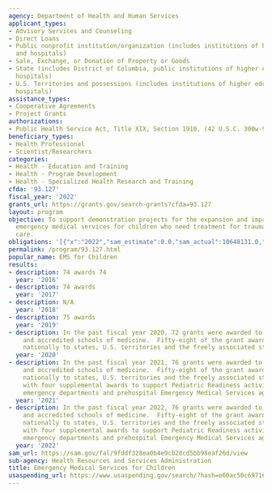 ```yaml
---
agency: Department of Health and Human Services
applicant_types:
- Advisory Services and Counseling
- Direct Loans
- Public nonprofit institution/organization (includes institutions of higher education
  and hospitals)
- Sale, Exchange, or Donation of Property or Goods
- State (includes District of Columbia, public institutions of higher education and
  hospitals)
- U.S. Territories and possessions (includes institutions of higher education and
  hospitals)
assistance_types:
- Cooperative Agreements
- Project Grants
authorizations:
- Public Health Service Act, Title XIX, Section 1910, (42 U.S.C. 300w-9); as amended.
beneficiary_types:
- Health Professional
- Scientist/Researchers
categories:
- Health - Education and Training
- Health - Program Development
- Health - Specialized Health Research and Training
cfda: '93.127'
fiscal_year: '2022'
grants_url: https://grants.gov/search-grants?cfda=93.127
layout: program
objective: To support demonstration projects for the expansion and improvement of
  emergency medical services for children who need treatment for trauma or critical
  care.
obligations: '[{"x":"2022","sam_estimate":0.0,"sam_actual":10648131.0,"usa_spending_actual":19472254.54},{"x":"2023","sam_estimate":10649989.0,"sam_actual":0.0,"usa_spending_actual":21070350.27},{"x":"2024","sam_estimate":10650000.0,"sam_actual":0.0,"usa_spending_actual":21140191.12}]'
permalink: /program/93.127.html
popular_name: EMS for Children
results:
- description: 74 awards 74
  year: '2016'
- description: 74 awards
  year: '2017'
- description: N/A
  year: '2018'
- description: 75 awards
  year: '2019'
- description: In the past fiscal year 2020, 72 grants were awarded to state governments
    and accredited schools of medicine.  Fifty-eight of the grant awards were issued
    nationally to states, U.S. territories and the freely associated states
  year: '2020'
- description: In the past fiscal year 2021, 76 grants were awarded to state governments
    and accredited schools of medicine.  Fifty-eight of the grant awards were issued
    nationally to states, U.S. territories and the freely associated states, along
    with four supplemental awards to support Pediatric Readiness activities in hospital
    emergency departments and prehospital Emergency Medical Services agencies
  year: '2021'
- description: In the past fiscal year 2022, 76 grants were awarded to state governments
    and accredited schools of medicine.  Fifty-eight of the grant awards were issued
    nationally to states, U.S. territories and the freely associated states, along
    with four supplemental awards to support Pediatric Readiness activities in hospital
    emergency departments and prehospital Emergency Medical Services agencies.
  year: '2022'
sam_url: https://sam.gov/fal/9fddf328ea0b4e9cb28cd5bb98eaf26d/view
sub-agency: Health Resources and Services Administration
title: Emergency Medical Services for Children
usaspending_url: https://www.usaspending.gov/search/?hash=e60ac50c69716a8e2fb336a7cf018c6b
---
```

